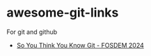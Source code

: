 # awesome-git-links
For git and github

- [So You Think You Know Git - FOSDEM 2024](https://youtu.be/aolI_Rz0ZqY?si=2rQThiNWAHNEExjh)
